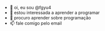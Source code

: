 - 👋 oi, eu sou @fgyu4
- 👀 estou interessada a aprender a programar
- 🌱 procuro aprender sobre programação
- 📫 fale comigo pelo email

<!---
fgyu4/fgyu4 is a ✨ special ✨ repository because its `README.md` (this file) appears on your GitHub profile.
You can click the Preview link to take a look at your changes.
--->
